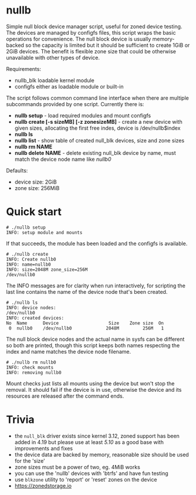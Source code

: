 # nullb

Simple null block device manager script, useful for zoned device testing. The
devices are managed by configfs files, this script wraps the basic operations
for convenience.  The null block device is usually memory-backed so the
capacity is limited but it should be sufficient to create 1GiB or 2GiB devices.
The benefit is flexible zone size that could be otherwise unavailable with
other types of device.

Requirements:
- nullb\_blk loadable kernel module
- configfs either as loadable module or built-in

The script follows common command line interface when there are multiple
subcommands provided by one script. Currently there is:

* **nullb setup** - load required modules and mount configfs
* **nullb create [-s sizeMB] [-z zonesizeMB]** - create a new device with given sizes, allocating the first free indes, device is /dev/nullb$index
* **nullb ls**
* **nullb list** - show table of created null\_blk devices, size and zone sizes
* **nullb rm NAME**
* **nullb delete NAME** - delete existing null\_blk device by name, must match the device node name like *nullb0*

Defaults:
- device size: 2GiB
- zone size: 256MiB

# Quick start

```
# ./nullb setup
INFO: setup module and mounts
```

If that succeeds, the module has been loaded and the configfs is available.

```
# ./nullb create
INFO: Create nullb0
INFO: name=nullb0
INFO: size=2048M zone_size=256M
/dev/nullb0
```

The INFO messages are for clarity when run interactively, for scripting the
last line contains the name of the device node that's been created.

```
# ./nullb ls
INFO: device nodes:
/dev/nullb0
INFO: created devices:
No  Name      Device                   Size    Zone size  On
 0  nullb0    /dev/nullb0             2048M         256M   1
```

The null block device nodes and the actual name in sysfs can be different so
both are printed, though this script keeps both names respecting the index and
name matches the device node filename.

```
# ./nullb rm nullb0
INFO: check mounts
INFO: removing nullb0
```

Mount checks just lists all mounts using the device but won't stop the removal.
It should fail if the device is in use, otherwise the device and its resources
are released after the command ends.

# Trivia

- the `null_blk` driver exists since kernel 3.12, zoned support has been
  added in 4.19 but please use at least *5.10* as a good base with improvements
  and fixes
- the device data are backed by memory, reasonable size should be used for the 'size'
- zone sizes must be a power of two, eg. 4MiB works
- you can use the 'nullb' devices with 'btrfs' and have fun testing
- use `blkzone` utility to 'report' or 'reset' zones on the device
- https://zonedstorage.io
